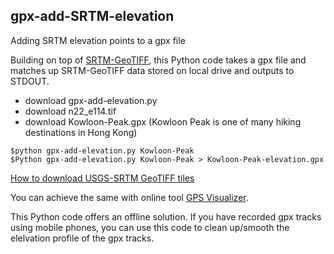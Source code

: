 ## gpx-add-SRTM-elevation
Adding SRTM elevation points to a gpx file

Building on top of [SRTM-GeoTIFF](https://github.com/nicholas-fong/SRTM-GeoTIFF), this Python code takes a gpx file and matches up SRTM-GeoTIFF data stored on local drive and outputs to STDOUT.

- download gpx-add-elevation.py
- download n22_e114.tif
- download Kowloon-Peak.gpx (Kowloon Peak is one of many hiking destinations in Hong Kong)
```
$python gpx-add-elevation.py Kowloon-Peak
$Python gpx-add-elevation.py Kowloon-Peak > Kowloon-Peak-elevation.gpx
```

[How to download USGS-SRTM GeoTIFF tiles](/EarthExplorer-howto.md)

You can achieve the same with online tool [GPS Visualizer](https://www.gpsvisualizer.com/).

This Python code offers an offline solution. If you have recorded gpx tracks using mobile phones, you can use this code to clean up/smooth the elelvation profile of the gpx tracks. 
